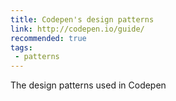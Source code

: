 ```yaml
---
title: Codepen's design patterns
link: http://codepen.io/guide/
recommended: true
tags:
 - patterns
---
```


The design patterns used in Codepen
